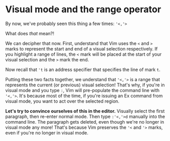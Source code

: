 # Visual mode and the range operator

By now, we've probably seen this thing a few times: `'<,'>`

What does _that_ mean?!

We can decipher that now. First, understand that Vim uses the `<` and `>` marks to represent the start and end of a visual selection respectively. If you highlight a range of lines, the `<` mark will be placed at the start of your visual selection and the `>` mark the end.

Now recall that `'t` is an address specifier that specifies the line of mark `t`.

Putting these two facts together, we understand that `'<,'>` is a range that represents the current (or previous) visual selection! That's why, if you're in visual mode and you type `:`, Vim will pre-populate the command line with `'<,'>`. It's because most of the time, if you're issuing an Ex command from visual mode, you want to act over the selected region.

**Let's try to convince ourselves of this in the editor.** Visually select the first paragraph, then re-enter normal mode. Then type `:'<,'>d` manually into the command line. The paragraph gets deleted, even though we're no longer in visual mode any more! That's because Vim preserves the `'<` and `'>` marks, even if you're no longer in visual mode.
